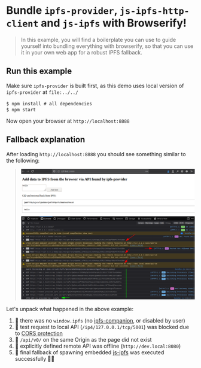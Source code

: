 # Bundle `ipfs-provider`, `js-ipfs-http-client` and `js-ipfs` with Browserify!

> In this example, you will find a boilerplate you can use to guide yourself
into bundling everything with browserify, so that you can use it in your own web app
for a robust IPFS fallback.

## Run this example

Make sure `ipfs-provider` is built first, as this demo uses local version of `ipfs-provider` at `file:../../`

```console
$ npm install # all dependencies
$ npm start
```

Now open your browser at `http://localhost:8888`

## Fallback explanation

After loading `http://localhost:8888` you should see something similar to the following:

> ![](./ipfs-provider-demo-2019-12-27.png)

Let's unpack what happened in the above example:

1. 🔴 there was no `window.ipfs` (no [ipfs-companion](https://github.com/ipfs/ipfs-companion), or disabled by user)
2. 🔴 test request to local API (`/ip4/127.0.0.1/tcp/5001`) was blocked due to [CORS protection](https://developer.mozilla.org/en-US/docs/Web/HTTP/CORS)
3. 🔴 `/api/v0/` on the same Origin as the page did not exist
3. 🔴 explicitly defined remote API was offline (`http://dev.local:8080`)
4. 💚 final fallback of spawning embedded [js-ipfs](https://github.com/ipfs/js-ipfs) was executed successfully 🚀✨
